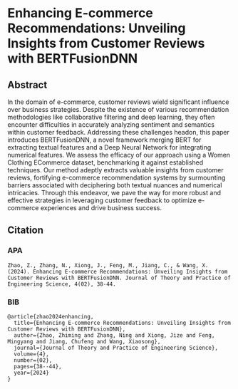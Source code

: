 # Enhancing E-commerce Recommendations: Unveiling Insights from Customer Reviews with BERTFusionDNN

## Abstract
In the domain of e-commerce, customer reviews wield significant influence over business strategies. Despite the existence of various recommendation methodologies like collaborative filtering and deep learning, they often encounter difficulties in accurately analyzing sentiment and semantics within customer feedback. Addressing these challenges headon, this paper introduces BERTFusionDNN, a novel framework merging BERT for extracting textual features and a Deep Neural Network for integrating numerical features. We assess the efficacy of our approach using a Women Clothing ECommerce dataset, benchmarking it against established techniques. Our method adeptly extracts valuable insights from customer reviews, fortifying e-commerce recommendation systems by surmounting barriers associated with deciphering both textual nuances and numerical intricacies. Through this endeavor, we pave the way for more robust and effective strategies in leveraging customer feedback to optimize e-commerce experiences and drive business success.

## Citation
### APA
```
Zhao, Z., Zhang, N., Xiong, J., Feng, M., Jiang, C., & Wang, X. (2024). Enhancing E-commerce Recommendations: Unveiling Insights from Customer Reviews with BERTFusionDNN. Journal of Theory and Practice of Engineering Science, 4(02), 38-44.
```
### BIB

```
@article{zhao2024enhancing,
  title={Enhancing E-commerce Recommendations: Unveiling Insights from Customer Reviews with BERTFusionDNN},
  author={Zhao, Zhiming and Zhang, Ning and Xiong, Jize and Feng, Mingyang and Jiang, Chufeng and Wang, Xiaosong},
  journal={Journal of Theory and Practice of Engineering Science},
  volume={4},
  number={02},
  pages={38--44},
  year={2024}
}
```
